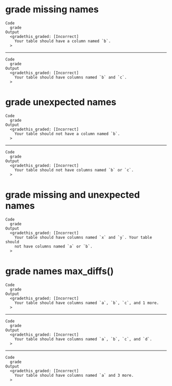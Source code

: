 # grade missing names

    Code
      grade
    Output
      <gradethis_graded: [Incorrect]
        Your table should have a column named `b`.
      >

---

    Code
      grade
    Output
      <gradethis_graded: [Incorrect]
        Your table should have columns named `b` and `c`.
      >

# grade unexpected names

    Code
      grade
    Output
      <gradethis_graded: [Incorrect]
        Your table should not have a column named `b`.
      >

---

    Code
      grade
    Output
      <gradethis_graded: [Incorrect]
        Your table should not have columns named `b` or `c`.
      >

# grade missing and unexpected names

    Code
      grade
    Output
      <gradethis_graded: [Incorrect]
        Your table should have columns named `x` and `y`. Your table should
        not have columns named `a` or `b`.
      >

# grade names max_diffs()

    Code
      grade
    Output
      <gradethis_graded: [Incorrect]
        Your table should have columns named `a`, `b`, `c`, and 1 more.
      >

---

    Code
      grade
    Output
      <gradethis_graded: [Incorrect]
        Your table should have columns named `a`, `b`, `c`, and `d`.
      >

---

    Code
      grade
    Output
      <gradethis_graded: [Incorrect]
        Your table should have columns named `a` and 3 more.
      >

